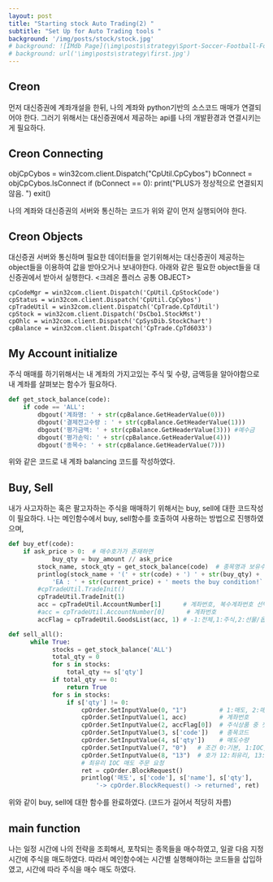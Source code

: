 ```yaml
---
layout: post
title: "Starting stock Auto Trading(2) "
subtitle: "Set Up for Auto Trading tools "
background: '/img/posts/stock/stock.jpg'
# background: ![IMdb Page](\img\posts\strategy\Sport-Soccer-Football-Formation-3-2-5-WM.png) 
# background: url('\img\posts\strategy\first.jpg')
---
```


## Creon
먼저 대신증권에 계좌개설을 한뒤, 나의 계좌와 python기반의 소스코드 매매가 연결되어야 한다.
그러기 위해서는 대신증권에서 제공하는 api를 나의 개발환경과 연결시키는게 필요하다. 

## Creon Connecting 
objCpCybos = win32com.client.Dispatch("CpUtil.CpCybos")
bConnect = objCpCybos.IsConnect
if (bConnect == 0):
    print("PLUS가 정상적으로 연결되지 않음. ")
    exit()

나의 계좌와 대신증권의 서버와 통신하는 코드가 위와 같이 먼저 실행되어야 한다.

## Creon Objects
대신증권 서버와 통신하며 필요한 데이터들을 얻기위해서는 대신증권이 제공하는 object들을 이용하여
값을 받아오거나 보내야한다. 아래와 같은 필요한 object들을 대신증권에서 받아서 실행한다. 
<크레온 플러스 공통 OBJECT>
```pthon
cpCodeMgr = win32com.client.Dispatch('CpUtil.CpStockCode')
cpStatus = win32com.client.Dispatch('CpUtil.CpCybos')
cpTradeUtil = win32com.client.Dispatch('CpTrade.CpTdUtil')
cpStock = win32com.client.Dispatch('DsCbo1.StockMst')
cpOhlc = win32com.client.Dispatch('CpSysDib.StockChart')
cpBalance = win32com.client.Dispatch('CpTrade.CpTd6033')
```
## My Account initialize
주식 매매를 하기위해서는 내 계좌의 가지고있는 주식 및 수량, 금액등을 알아야함으로 
내 계좌를 살펴보는 함수가 필요하다.

```python
def get_stock_balance(code):
    if code == 'ALL':
        dbgout('계좌명: ' + str(cpBalance.GetHeaderValue(0)))
        dbgout('결제잔고수량 : ' + str(cpBalance.GetHeaderValue(1)))
        dbgout('평가금액: ' + str(cpBalance.GetHeaderValue(3))) #예수금
        dbgout('평가손익: ' + str(cpBalance.GetHeaderValue(4)))
        dbgout('종목수: ' + str(cpBalance.GetHeaderValue(7)))
```

위와 같은 코드로 내 계좌 balancing 코드를 작성하였다. 

## Buy, Sell 
내가 사고자하는 혹은 팔고자하는 주식을 매매하기 위해서는 buy, sell에 대한 코드작성이 필요하다.
나는 메인함수에서 buy, sell함수를 호출하여 사용하는 방법으로 진행하였으며, 

```python
def buy_etf(code):
    if ask_price > 0:  # 매수호가가 존재하면   
            buy_qty = buy_amount // ask_price  
        stock_name, stock_qty = get_stock_balance(code)  # 종목명과 보유수량 조회
        printlog(stock_name + '(' + str(code) + ') ' + str(buy_qty) +
            'EA : ' + str(current_price) + ' meets the buy condition!`')            
        #cpTradeUtil.TradeInit()
        cpTradeUtil.TradeInit(1)
        acc = cpTradeUtil.AccountNumber[1]      # 계좌번호, 복수계좌번호 선택
        #acc = cpTradeUtil.AccountNumber[0]      # 계좌번호
        accFlag = cpTradeUtil.GoodsList(acc, 1) # -1:전체,1:주식,2:선물/옵션            
```
```python
def sell_all():
      while True:    
            stocks = get_stock_balance('ALL') 
            total_qty = 0 
            for s in stocks:
                total_qty += s['qty'] 
            if total_qty == 0:
                return True
            for s in stocks:
                if s['qty'] != 0:                  
                    cpOrder.SetInputValue(0, "1")         # 1:매도, 2:매수
                    cpOrder.SetInputValue(1, acc)         # 계좌번호
                    cpOrder.SetInputValue(2, accFlag[0])  # 주식상품 중 첫번째
                    cpOrder.SetInputValue(3, s['code'])   # 종목코드
                    cpOrder.SetInputValue(4, s['qty'])    # 매도수량
                    cpOrder.SetInputValue(7, "0")   # 조건 0:기본, 1:IOC, 2:FOK
                    cpOrder.SetInputValue(8, "13")  # 호가 12:최유리, 13:최우선 
                    # 최유리 IOC 매도 주문 요청
                    ret = cpOrder.BlockRequest()
                    printlog('매도', s['code'], s['name'], s['qty'], 
                        '-> cpOrder.BlockRequest() -> returned', ret)
```
위와 같이 buy, sell에 대한 함수를 완료하였다. 
(코드가 길어서 적당히 자름)


## main function 
나는 일정 시간에 나의 전략을 조회해서, 포착되는 종목들을 매수하였고, 
일괄 다음 지정시간에 주식을 매도하였다.
따라서 메인함수에는 시간별 실행해야하는 코드들을 삽입하였고, 시간에 따라
주식을 매수 매도 하였다.
